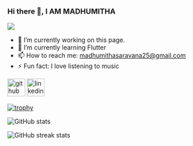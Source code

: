 ### Hi there 👋, I AM MADHUMITHA
![](https://arturssmirnovs.github.io/github-profile-readme-generator/images/banner.png)


- 🔭 I’m currently working on this page. 
- 🌱 I’m currently learning Flutter 
- 📫 How to reach me: madhumithasaravana25@gmail.com 
- ⚡ Fun fact: I love listening to music 


[<img src='https://cdn.jsdelivr.net/npm/simple-icons@3.0.1/icons/github.svg' alt='github' height='40'>](https://github.com/madhumitha2021)  [<img src='https://cdn.jsdelivr.net/npm/simple-icons@3.0.1/icons/linkedin.svg' alt='linkedin' height='40'>](https://www.linkedin.com/in/madhumitha-saravanamuthu/)  

[![trophy](https://github-profile-trophy.vercel.app/?username=madhumitha2021)](https://github.com/ryo-ma/github-profile-trophy)

![GitHub stats](https://github-readme-stats.vercel.app/api?username=madhumitha2021&show_icons=true)  

![GitHub streak stats](https://github-readme-streak-stats.herokuapp.com/?user=madhumitha2021)  

